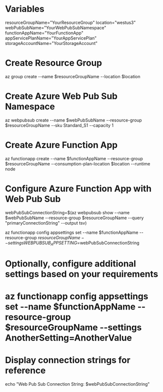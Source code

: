 # Variables
resourceGroupName="YourResourceGroup"
location="westus3"
webPubSubName="YourWebPubSubNamespace"
functionAppName="YourFunctionApp"
appServicePlanName="YourAppServicePlan"
storageAccountName="YourStorageAccount"

# Create Resource Group
az group create --name $resourceGroupName --location $location

# Create Azure Web Pub Sub Namespace
az webpubsub create --name $webPubSubName --resource-group $resourceGroupName --sku Standard_S1 --capacity 1

# Create Azure Function App
az functionapp create --name $functionAppName --resource-group $resourceGroupName --consumption-plan-location $location --runtime node

# Configure Azure Function App with Web Pub Sub
webPubSubConnectionString=$(az webpubsub show --name $webPubSubName --resource-group $resourceGroupName --query "primaryConnectionString" --output tsv)

az functionapp config appsettings set --name $functionAppName --resource-group $resourceGroupName --settings WEBPUBSUB_APPSETTING=$webPubSubConnectionString

# Optionally, configure additional settings based on your requirements
# az functionapp config appsettings set --name $functionAppName --resource-group $resourceGroupName --settings AnotherSetting=AnotherValue

# Display connection strings for reference
echo "Web Pub Sub Connection String: $webPubSubConnectionString"
